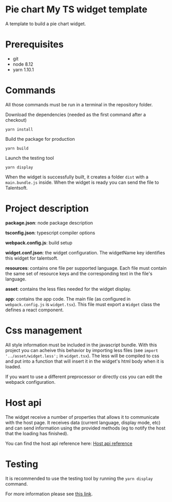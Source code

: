 Pie chart My TS widget template
===============================

A template to build a pie chart widget.

Prerequisites
=============

- git
- node 8.12
- yarn 1.10.1

Commands
========

All those commands must be run in a terminal in the repository folder.

Download the dependencies (needed as the first command after a checkout)

```
yarn install
```

Build the package for production

```
yarn build
```

Launch the testing tool

```
yarn display
```

When the widget is successfully built, it creates a folder `dist` with a
`main.bundle.js` inside. When the widget is ready you can send the file to Talentsoft.

Project description
===================

**package.json**: node package description

**tsconfig.json**: typescript compiler options

**webpack.config.js**: build setup

**widget.conf.json**: the widget configuration. The widgetName key identifies this widget for talentsoft.

**resources**: contains one file per supported language. Each file must contain
the same set of resource keys and the corresponding text in the file's
language.

**asset**: contains the less files needed for the widget display.

**app**: contains the app code. The main file (as configured in
`webpack.config.js` is `widget.tsx`). This file must export a `Widget` class
the defines a react component.

Css management
==============

All style information must be included in the javascript bundle. With this
project you can acheive this behavior by importing less files (see `import
'../asset/widget.less';` in `widget.tsx`). The less will be compiled to css and
put into a function that will insert it in the widget's html body when it is
loaded.

If you want to use a different preprocessor or directly css you can edit
the webpack configuration.

Host api
========

The widget receive a number of properties that allows it to communicate with
the host page. It receives data (current language, display mode, etc) and can
send information using the provided methods (eg to notify the host that the
loading has finished).

You can find the host api reference here: [Host api reference](doc/hostApi/README.md)

Testing
=======

It is recommended to use the testing tool by running the `yarn display` command.

For more information please see [this link](doc/display-tool.md).